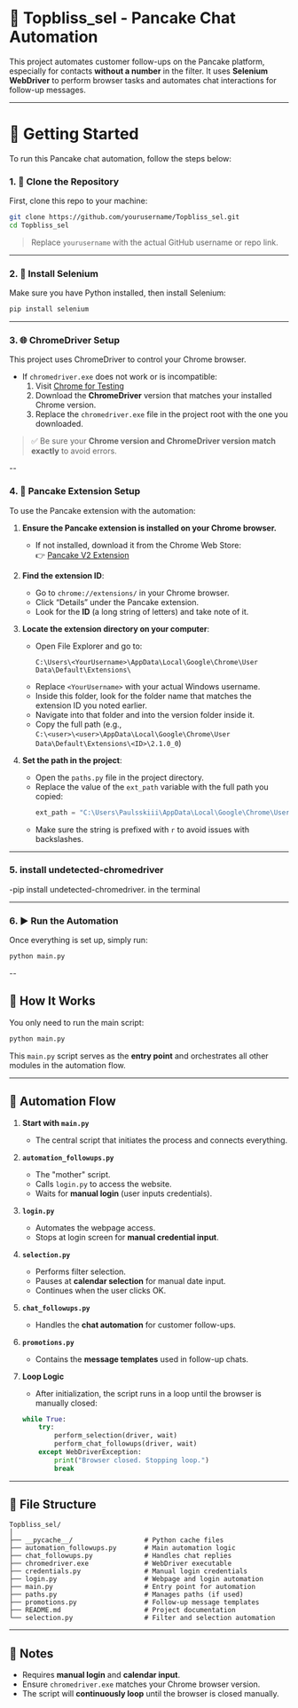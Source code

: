 # 🥞 Topbliss_sel - Pancake Chat Automation

This project automates customer follow-ups on the Pancake platform, especially for contacts **without a number** in the filter. It uses **Selenium WebDriver** to perform browser tasks and automates chat interactions for follow-up messages.

---

# 🚀 Getting Started

To run this Pancake chat automation, follow the steps below:

### 1. 🧾 Clone the Repository

First, clone this repo to your machine:

```bash
git clone https://github.com/yourusername/Topbliss_sel.git
cd Topbliss_sel
```

> Replace `yourusername` with the actual GitHub username or repo link.

---

### 2. 🐍 Install Selenium

Make sure you have Python installed, then install Selenium:

```bash
pip install selenium
```

---

### 3. 🌐 ChromeDriver Setup

This project uses ChromeDriver to control your Chrome browser.

- If `chromedriver.exe` does not work or is incompatible:
  1. Visit [Chrome for Testing](https://googlechromelabs.github.io/chrome-for-testing/)
  2. Download the **ChromeDriver** version that matches your installed Chrome version.
  3. Replace the `chromedriver.exe` file in the project root with the one you downloaded.

> ✅ Be sure your **Chrome version and ChromeDriver version match exactly** to avoid errors.


--

### 4. 🥞 Pancake Extension Setup

To use the Pancake extension with the automation:

1. **Ensure the Pancake extension is installed on your Chrome browser.**  
   - If not installed, download it from the Chrome Web Store:  
     👉 [Pancake V2 Extension](https://chromewebstore.google.com/detail/pancake-v2/oehooocookcnclgniepdgaiankfifmmn?hl=en)

2. **Find the extension ID**:
   - Go to `chrome://extensions/` in your Chrome browser.
   - Click “Details” under the Pancake extension.
   - Look for the **ID** (a long string of letters) and take note of it.

3. **Locate the extension directory on your computer**:
   - Open File Explorer and go to:  
     ```
     C:\Users\<YourUsername>\AppData\Local\Google\Chrome\User Data\Default\Extensions\
     ```
   - Replace `<YourUsername>` with your actual Windows username.
   - Inside this folder, look for the folder name that matches the extension ID you noted earlier.
   - Navigate into that folder and into the version folder inside it.
   - Copy the full path (e.g.,  
     `C:\<user>\<user>\AppData\Local\Google\Chrome\User Data\Default\Extensions\<ID>\2.1.0_0`)

4. **Set the path in the project**:
   - Open the `paths.py` file in the project directory.
   - Replace the value of the `ext_path` variable with the full path you copied:
     ```python
     ext_path = "C:\Users\Paulsskiii\AppData\Local\Google\Chrome\User Data\Default\Extensions\oehooocookcnclgniepdgaiankfifmmn\2.1.0_0"
     ```
   - Make sure the string is prefixed with `r` to avoid issues with backslashes.


   
---

### 5. install undetected-chromedriver

   -pip install undetected-chromedriver. in the terminal


---

### 6. ▶️ Run the Automation

Once everything is set up, simply run:

```bash
python main.py
```

--

## 🔧 How It Works

You only need to run the main script:

```bash
python main.py
```

This `main.py` script serves as the **entry point** and orchestrates all other modules in the automation flow.

---

## 📜 Automation Flow

1. **Start with `main.py`**  
   - The central script that initiates the process and connects everything.

2. **`automation_followups.py`**  
   - The "mother" script.
   - Calls `login.py` to access the website.
   - Waits for **manual login** (user inputs credentials).

3. **`login.py`**  
   - Automates the webpage access.
   - Stops at login screen for **manual credential input**.

4. **`selection.py`**  
   - Performs filter selection.
   - Pauses at **calendar selection** for manual date input.
   - Continues when the user clicks OK.

5. **`chat_followups.py`**  
   - Handles the **chat automation** for customer follow-ups.

6. **`promotions.py`**  
   - Contains the **message templates** used in follow-up chats.

7. **Loop Logic**  
   - After initialization, the script runs in a loop until the browser is manually closed:

   ```python
   while True:
       try:
           perform_selection(driver, wait)
           perform_chat_followups(driver, wait)
       except WebDriverException:
           print("Browser closed. Stopping loop.")
           break
   ```

---

## 📁 File Structure

```
Topbliss_sel/
│
├── __pycache__/                  # Python cache files
├── automation_followups.py       # Main automation logic
├── chat_followups.py             # Handles chat replies
├── chromedriver.exe              # WebDriver executable
├── credentials.py                # Manual login credentials
├── login.py                      # Webpage and login automation
├── main.py                       # Entry point for automation
├── paths.py                      # Manages paths (if used)
├── promotions.py                 # Follow-up message templates
├── README.md                     # Project documentation
└── selection.py                  # Filter and selection automation
```

---

## 📌 Notes

- Requires **manual login** and **calendar input**.
- Ensure `chromedriver.exe` matches your Chrome browser version.
- The script will **continuously loop** until the browser is closed manually.
